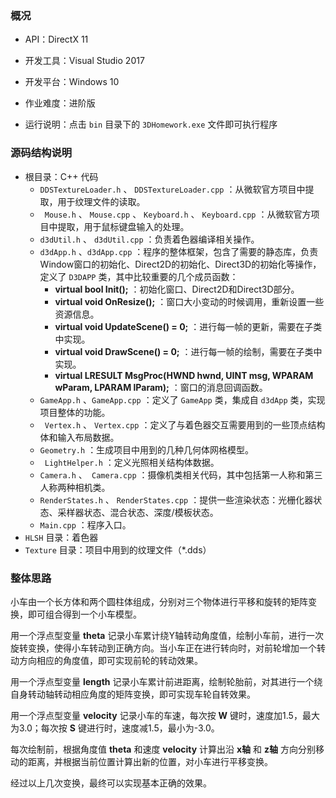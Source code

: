### 概况

-   API：DirectX 11
-   开发工具：Visual Studio 2017

-   开发平台：Windows 10 
-   作业难度：进阶版
-   运行说明：点击 ```bin``` 目录下的 ```3DHomework.exe``` 文件即可执行程序

### 源码结构说明

-   根目录：C++ 代码
    -   ```DDSTextureLoader.h``` 、 ```DDSTextureLoader.cpp``` ：从微软官方项目中提取，用于纹理文件的读取。
    -   ``` Mouse.h``` 、 ```Mouse.cpp``` 、 ```Keyboard.h``` 、 ```Keyboard.cpp``` ：从微软官方项目中提取，用于鼠标键盘输入的处理。
    -   ```d3dUtil.h``` 、 ```d3dUtil.cpp``` ：负责着色器编译相关操作。
    -   ```d3dApp.h``` 、```d3dApp.cpp``` ：程序的整体框架，包含了需要的静态库，负责Window窗口的初始化、Direct2D的初始化、Direct3D的初始化等操作，定义了 ```D3DAPP``` 类，其中比较重要的几个成员函数：
        -   **virtual bool Init();** ：初始化窗口、Direct2D和Direct3D部分。
        -   **virtual void OnResize();** ：窗口大小变动的时候调用，重新设置一些资源信息。
        -   **virtual void UpdateScene() = 0;** ：进行每一帧的更新，需要在子类中实现。
        -   **virtual void DrawScene() = 0;** ：进行每一帧的绘制，需要在子类中实现。
        -   **virtual LRESULT MsgProc(HWND hwnd, UINT msg, WPARAM wParam, LPARAM lParam);**  ：窗口的消息回调函数。
    -   ```GameApp.h``` 、```GameApp.cpp``` ：定义了 ```GameApp``` 类，集成自 ```d3dApp``` 类，实现项目整体的功能。
    -   ``` Vertex.h``` 、 ```Vertex.cpp``` ：定义了与着色器交互需要用到的一些顶点结构体和输入布局数据。
    -   ```Geometry.h``` ：生成项目中用到的几种几何体网格模型。
    -   ``` LightHelper.h``` ：定义光照相关结构体数据。
    -   ```Camera.h``` 、``` Camera.cpp``` ：摄像机类相关代码，其中包括第一人称和第三人称两种相机类。
    -   ```RenderStates.h``` 、 ```RenderStates.cpp``` ：提供一些渲染状态：光栅化器状态、采样器状态、混合状态、深度/模板状态。
    -   ```Main.cpp``` ：程序入口。
-   ```HLSH``` 目录：着色器
-   ```Texture``` 目录：项目中用到的纹理文件（*.dds）

### 整体思路

小车由一个长方体和两个圆柱体组成，分别对三个物体进行平移和旋转的矩阵变换，即可组合得到一个小车模型。

用一个浮点型变量 **theta** 记录小车累计绕Y轴转动角度值，绘制小车前，进行一次旋转变换，使得小车转动到正确方向。当小车正在进行转向时，对前轮增加一个转动方向相应的角度值，即可实现前轮的转动效果。

用一个浮点型变量 **length** 记录小车累计前进距离，绘制轮胎前，对其进行一个绕自身转动轴转动相应角度的矩阵变换，即可实现车轮自转效果。

用一个浮点型变量 **velocity** 记录小车的车速，每次按 **W** 键时，速度加1.5，最大为3.0；每次按 **S** 键进行时，速度减1.5，最小为-3.0。

每次绘制前，根据角度值 **theta** 和速度 **velocity** 计算出沿 **x轴** 和 **z轴** 方向分别移动的距离，并根据当前位置计算出新的位置，对小车进行平移变换。

经过以上几次变换，最终可以实现基本正确的效果。